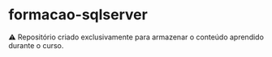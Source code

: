 # formacao-sqlserver
 ⚠️ Repositório criado exclusivamente para armazenar o conteúdo aprendido durante o curso.

